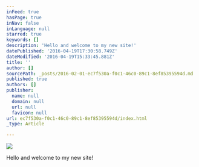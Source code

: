 ```yaml
---
inFeed: true
hasPage: true
inNav: false
inLanguage: null
starred: true
keywords: []
description: 'Hello and welcome to my new site!'
datePublished: '2016-04-19T17:30:58.749Z'
dateModified: '2016-04-19T15:33:45.881Z'
title: ''
author: []
sourcePath: _posts/2016-02-01-ec7f530a-f0c1-46c0-89c1-8ef85395594d.md
published: true
authors: []
publisher:
  name: null
  domain: null
  url: null
  favicon: null
url: ec7f530a-f0c1-46c0-89c1-8ef85395594d/index.html
_type: Article

---
```

![](https://the-grid-user-content.s3-us-west-2.amazonaws.com/e14a498e-6bc0-48b7-bdcd-93a0386e818f.jpg)

Hello and welcome to my new site!